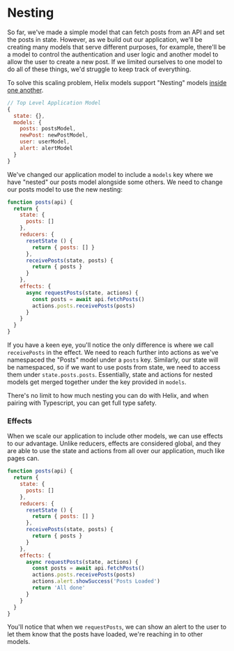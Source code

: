 # Nesting

So far, we've made a simple model that can fetch posts from an API and set the posts in state. However, as we build out our application, we'll be creating many models that serve different purposes, for example, there'll be a model to control the authentication and user logic and another model to allow the user to create a new post. If we limited ourselves to one model to do all of these things, we'd struggle to keep track of everything.

To solve this scaling problem, Helix models support "Nesting" models [inside one another](https://media.giphy.com/media/X8HbeXDF7nzaM/giphy.gif).

```javascript
// Top Level Application Model
{
  state: {},
  models: {
    posts: postsModel,
    newPost: newPostModel,
    user: userModel,
    alert: alertModel
  }
}
```

We've changed our application model to include a `models` key where we have "nested" our posts model alongside some others. We need to change our posts model to use the new nesting:

```javascript
function posts(api) {
  return {
    state: {
      posts: []
    },
    reducers: {
      resetState () {
        return { posts: [] }
      },
      receivePosts(state, posts) {
        return { posts }
      }
    },
    effects: {
      async requestPosts(state, actions) {
        const posts = await api.fetchPosts()
        actions.posts.receivePosts(posts)
      }
    }
  }
}
```

If you have a keen eye, you'll notice the only difference is where we call `receivePosts` in the effect. We need to reach further into actions as we've namespaced the "Posts" model under a `posts` key. Similarly, our state will be namespaced, so if we want to use posts from state, we need to access them under `state.posts.posts`. Essentially, state and actions for nested models get merged together under the key provided in `models`.

There's no limit to how much nesting you can do with Helix, and when pairing with Typescript, you can get full type safety.

### Effects

When we scale our application to include other models, we can use effects to our advantage. Unlike reducers, effects are considered global, and they are able to use the state and actions from all over our application, much like pages can.

```javascript
function posts(api) {
  return {
    state: {
      posts: []
    },
    reducers: {
      resetState () {
        return { posts: [] }
      },
      receivePosts(state, posts) {
        return { posts }
      }
    },
    effects: {
      async requestPosts(state, actions) {
        const posts = await api.fetchPosts()
        actions.posts.receivePosts(posts)
        actions.alert.showSuccess('Posts Loaded')
        return 'All done'
      }
    }
  }
}
```

You'll notice that when we `requestPosts`, we can show an alert to the user to let them know that the posts have loaded, we're reaching in to other models.
